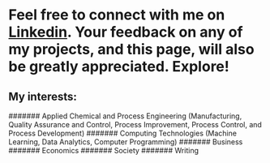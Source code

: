 # Feel free to connect with me on [Linkedin](https://www.linkedin.com/in/lamideogundeji/). Your feedback on any of my projects, and this page, will also be greatly appreciated. Explore!

## My interests: 
  ####### Applied Chemical and Process Engineering (Manufacturing, Quality Assurance and Control, Process Improvement, Process Control, and Process Development)
  ####### Computing Technologies (Machine Learning, Data Analytics, Computer Programming)
  ####### Business
  ####### Economics
  ####### Society
  ####### Writing

